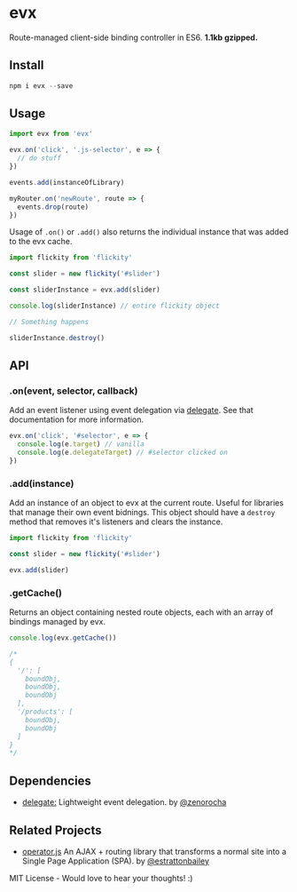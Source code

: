 # evx 
Route-managed client-side binding controller in ES6. **1.1kb gzipped.**

## Install 
```javascript
npm i evx --save
```

## Usage
```javascript
import evx from 'evx'

evx.on('click', '.js-selector', e => {
  // do stuff
})

events.add(instanceOfLibrary)

myRouter.on('newRoute', route => {
  events.drop(route)
})
```

Usage of `.on()` or `.add()` also returns the individual instance that was added to the evx cache.
```javascript
import flickity from 'flickity'

const slider = new flickity('#slider')

const sliderInstance = evx.add(slider)

console.log(sliderInstance) // entire flickity object

// Something happens

sliderInstance.destroy()
```

## API

### .on(event, selector, callback)
Add an event listener using event delegation via [delegate](https://github.com/zenorocha/delegate). See that documentation for more information.
```javascript
evx.on('click', '#selector', e => {
  console.log(e.target) // vanilla
  console.log(e.delegateTarget) // #selector clicked on
})
```

### .add(instance)
Add an instance of an object to evx at the current route. Useful for libraries that manage their own event bidnings. This object should have a `destroy` method that removes it's listeners and clears the instance.
```javascript
import flickity from 'flickity'

const slider = new flickity('#slider')

evx.add(slider)
```

### .getCache()
Returns an object containing nested route objects, each with an array of bindings managed by evx.
```javascript
console.log(evx.getCache())

/*
{
  '/': [
    boundObj,
    boundObj,
    boundObj
  ],
  '/products': [
    boundObj,
    boundObj
  ]
}
*/
```

## Dependencies
- [delegate:](https://github.com/zenorocha/delegate) Lightweight event delegation. by [@zenorocha](https://github.com/zenorocha)

## Related Projects 
- [operator.js](https://github.com/estrattonbailey/operator.js) An AJAX + routing library that transforms a normal site into a Single Page Application (SPA). by [@estrattonbailey](https://github.com/estrattonbailey)

MIT License - Would love to hear your thoughts! :)
